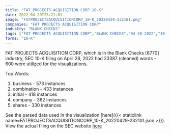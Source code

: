 ```yaml
---
title: "FAT PROJECTS ACQUISITION CORP 10-K"
date: 2022-04-29T23:21:01
image: "FATPROJECTSACQUISITIONCORP_10-K_20220429-232101.png"
companies: "FAT PROJECTS ACQUISITION CORP"
industry: "BLANK CHECKS"
tags: ["FAT PROJECTS ACQUISITION CORP","BLANK CHECKS","04-28-2022","10-K"]
forms: "10-K"
---
```

FAT PROJECTS ACQUISITION CORP, which is in the Blank Checks [6770] industry, SEC 10-K filing on April 28, 2022 had 23387 (cleaned) words - 600 were utilized for the visualizations.

Top Words:
1. business - 573 instances
2. combination - 433 instances
3. initial - 418 instances
4. company - 382 instances
5. shares - 330 instances


See the parsed data used in the visualization [here]({{< staticlink name=FATPROJECTSACQUISITIONCORP_10-K_20220429-232101.json >}}).  
View the actual filing on the SEC website [here](https://www.sec.gov/Archives/edgar/data/1865045/0001410578-22-001051.txt)